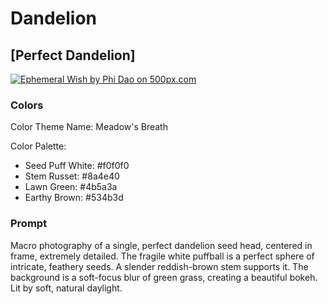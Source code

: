 # Dandelion

## [Perfect Dandelion]

[![Ephemeral Wish by Phi Dao on 500px.com](https://drscdn.500px.org/photo/1116702466/q%3D75_m%3D600_k%3D1/v2?sig=5d262cb5a6545d93eb7bf137f42bf9644b2981e9f4d2364d57ba9b58d5fd7580)](https://500px.com/photo/1116702466/ephemeral-wish-by-phi-dao)

### Colors

Color Theme Name: Meadow's Breath

Color Palette:

- Seed Puff White: #f0f0f0
- Stem Russet: #8a4e40
- Lawn Green: #4b5a3a
- Earthy Brown: #534b3d

### Prompt

Macro photography of a single, perfect dandelion seed head, centered in frame, extremely detailed. The fragile white puffball is a perfect sphere of intricate, feathery seeds. A slender reddish-brown stem supports it. The background is a soft-focus blur of green grass, creating a beautiful bokeh. Lit by soft, natural daylight.
